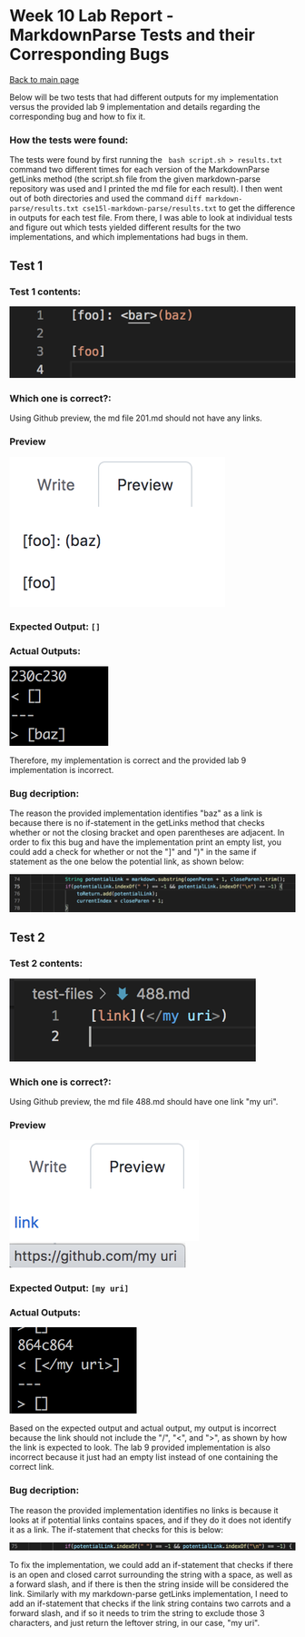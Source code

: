 # Week 10 Lab Report - MarkdownParse Tests and their Corresponding Bugs

[Back to main page](index.html)

Below will be two tests that had different outputs for my implementation versus the provided lab 9 implementation and details regarding the corresponding bug and how to fix it.

### How the tests were found:

The tests were found by first running the `` bash script.sh > results.txt`` command two different times for each version of the MarkdownParse getLinks method (the script.sh file from the given markdown-parse repository was used and I printed the md file for each result). I then went out of both directories and used the command ``diff markdown-parse/results.txt cse15l-markdown-parse/results.txt`` to get the difference in outputs for each test file. From there, I was able to look at individual tests and figure out which tests yielded different results for the two implementations, and which implementations had bugs in them.

## Test 1

### Test 1 contents:

![Image](201-contents.png)

### Which one is correct?:

Using Github preview, the md file 201.md should not have any links.

### Preview

![Image](preview-1.png)

### Expected Output: ``[]`` 

### Actual Outputs:

![Image](diff-output-1.png)

Therefore, my implementation is correct and the provided lab 9 implementation is incorrect.

### Bug decription:

The reason the provided implementation identifies "baz" as a link is because there is no if-statement in the getLinks method that checks whether or not the closing bracket and open parentheses are adjacent. In order to fix this bug and have the implementation print an empty list, you could add a check for whether or not the "]" and ")" in the same if statement as the one below the potential link, as shown below:

![Image](bug-code-1.png)

## Test 2

### Test 2 contents:

![Image](488-contents.png)

### Which one is correct?:

Using Github preview, the md file 488.md should have one link "my uri".

### Preview

![Image](preview-2.png)
![Image](exp-ss.png)


### Expected Output: ``[my uri]``

### Actual Outputs:

![Image](diff-output-2.png)

Based on the expected output and actual output, my output is incorrect because the link should not include the "/", "<", and ">", as shown by how the link is expected to look. The lab 9 provided implementation is also incorrect because it just had an empty list instead of one containing the correct link.

### Bug decription:

The reason the provided implementation identifies no links is because it looks at if potential links contains spaces, and if they do it does not identify it as a link. The if-statement that checks for this is below:

![Image](bug-code-2.png)

To fix the implementation, we could add an if-statement that checks if there is an open and closed carrot surrounding the string with a space, as well as a forward slash, and if there is then the string inside will be considered the link. Similarly with my markdown-parse getLinks implementation, I need to add an if-statement that checks if the link string contains two carrots and a forward slash, and if so it needs to trim the string to exclude those 3 characters, and just return the leftover string, in our case, "my uri".